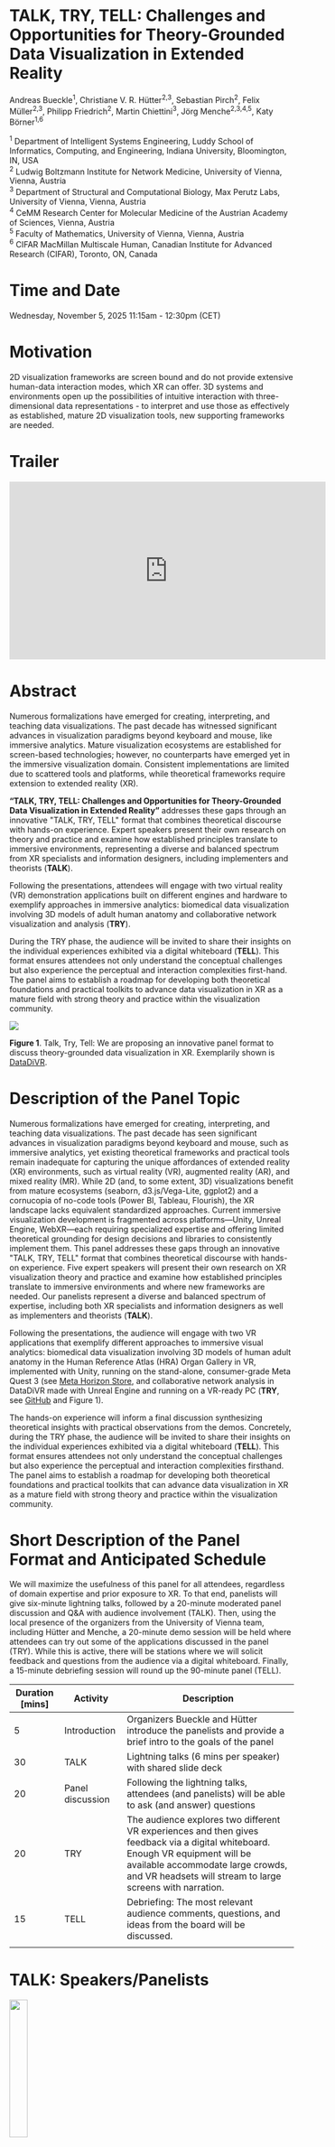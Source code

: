 # TALK, TRY, TELL: Challenges and Opportunities for Theory-Grounded Data Visualization in Extended Reality

Andreas Bueckle<sup>1</sup>, Christiane V. R. Hütter<sup>2,3</sup>, Sebastian Pirch<sup>2</sup>, Felix Müller<sup>2,3</sup>, Philipp Friedrich<sup>2</sup>, Martin Chiettini<sup>3</sup>, Jörg Menche<sup>2,3,4,5</sup>, Katy Börner<sup>1,6</sup>

<sup>1</sup> Department of Intelligent Systems Engineering, Luddy School of Informatics, Computing, and Engineering, Indiana University, Bloomington, IN, USA\
<sup>2</sup> Ludwig Boltzmann Institute for Network Medicine, University of Vienna, Vienna, Austria\
<sup>3</sup> Department of Structural and Computational Biology, Max Perutz Labs, University of Vienna, Vienna, Austria\
<sup>4</sup> CeMM Research Center for Molecular Medicine of the Austrian Academy of Sciences, Vienna, Austria\
<sup>5</sup> Faculty of Mathematics, University of Vienna, Vienna, Austria\
<sup>6</sup> CIFAR MacMillan Multiscale Human, Canadian Institute for Advanced Research (CIFAR), Toronto, ON, Canada

# Time and Date
Wednesday, November 5, 2025 11:15am - 12:30pm (CET)

# Motivation 
2D visualization frameworks are screen bound and do not provide extensive human-data interaction modes, which XR can offer. 3D systems and environments open up the possibilities of intuitive interaction with three-dimensional data representations - to interpret and use those as effectively as established, mature 2D visualization tools, new supporting frameworks are needed.

# Trailer
<iframe width="560" height="315" src="https://www.youtube.com/embed/fNdn4Pk3MwE?si=0_8nw_b4DivWlqxZ" title="YouTube video player" frameborder="0" allow="accelerometer; autoplay; clipboard-write; encrypted-media; gyroscope; picture-in-picture; web-share" referrerpolicy="strict-origin-when-cross-origin" allowfullscreen></iframe>

# Abstract 
Numerous formalizations have emerged for creating, interpreting, and teaching data visualizations. The past decade has witnessed significant advances in visualization paradigms beyond keyboard and mouse, like immersive analytics. Mature visualization ecosystems are established for screen-based technologies; however, no counterparts have emerged yet in the immersive visualization domain. Consistent implementations are limited due to scattered tools and platforms, while theoretical frameworks require extension to extended reality (XR).

**“TALK, TRY, TELL: Challenges and Opportunities for Theory-Grounded Data Visualization in Extended Reality”** addresses these gaps through an innovative "TALK, TRY, TELL" format that combines theoretical discourse with hands-on experience. Expert speakers present their own research on theory and practice and examine how established principles translate to immersive environments, representing a diverse and balanced spectrum from XR specialists and information designers, including implementers and theorists (**TALK**). 

Following the presentations, attendees will engage with two virtual reality (VR) demonstration applications built on different engines and hardware to exemplify approaches in immersive analytics: biomedical data visualization involving 3D models of adult human anatomy and collaborative network visualization and analysis (**TRY**). 

During the TRY phase, the audience will be invited to share their insights on the individual experiences exhibited via a digital whiteboard (**TELL**). This format ensures attendees not only understand the conceptual challenges but also experience the perceptual and interaction complexities first-hand. The panel aims to establish a roadmap for developing both theoretical foundations and practical toolkits to advance data visualization in XR as a mature field with strong theory and practice within the visualization community.

![](images/hero.png)

**Figure 1**. Talk, Try, Tell: We are proposing an innovative panel format to discuss theory-grounded data visualization in XR. Exemplarily shown is [DataDiVR](https://github.com/menchelab/DataDiVR_WebApp). 

# Description of the Panel Topic

Numerous formalizations have emerged for creating, interpreting, and teaching data visualizations. The past decade has seen significant advances in visualization paradigms beyond keyboard and mouse, such as immersive analytics, yet existing theoretical frameworks and practical tools remain inadequate for capturing the unique affordances of extended reality (XR) environments, such as virtual reality (VR), augmented reality (AR), and mixed reality (MR). While 2D (and, to some extent, 3D) visualizations benefit from mature ecosystems (seaborn, d3.js/Vega-Lite, ggplot2) and a cornucopia of no-code tools (Power BI, Tableau, Flourish), the XR landscape lacks equivalent standardized approaches. Current immersive visualization development is fragmented across platforms—Unity, Unreal Engine, WebXR—each requiring specialized expertise and offering limited theoretical grounding for design decisions and libraries to consistently implement them. This panel addresses these gaps through an innovative "TALK, TRY, TELL" format that combines theoretical discourse with hands-on experience. Five expert speakers will present their own research on XR visualization theory and practice and examine how established principles translate to immersive environments and where new frameworks are needed. Our panelists represent a diverse and balanced spectrum of expertise, including both XR specialists and information designers as well as implementers and theorists (**TALK**).

Following the presentations, the audience will engage with two VR applications that exemplify different approaches to immersive visual analytics: biomedical data visualization involving 3D models of human adult anatomy in the Human Reference Atlas (HRA) Organ Gallery in VR, implemented with Unity, running on the stand-alone, consumer-grade Meta Quest 3 (see [Meta Horizon Store](https://www.meta.com/experiences/5696814507101529]), and collaborative network analysis in DataDiVR made with Unreal Engine and running on a VR-ready PC (**TRY**, see [GitHub](https://github.com/menchelab/DataDiVR_WebApp) and Figure 1).

The hands-on experience will inform a final discussion synthesizing theoretical insights with practical observations from the demos. Concretely, during the TRY phase, the audience will be invited to share their insights on the individual experiences exhibited via a digital whiteboard (**TELL**). This format ensures attendees not only understand the conceptual challenges but also experience the perceptual and interaction complexities firsthand. The panel aims to establish a roadmap for developing both theoretical foundations and practical toolkits that can advance data visualization in XR as a mature field with strong theory and practice within the visualization community.

# Short Description of the Panel Format and Anticipated Schedule

We will maximize the usefulness of this panel for all attendees, regardless of domain expertise and prior exposure to XR. To that end, panelists will give six-minute lightning talks, followed by a 20-minute moderated panel discussion and Q&A with audience involvement (TALK). Then, using the local presence of the organizers from the University of Vienna team, including Hütter and Menche, a 20-minute demo session will be held where attendees can try out some of the applications discussed in the panel (TRY). While this is active, there will be stations where we will solicit feedback and questions from the audience via a digital whiteboard. Finally, a 15-minute debriefing session will round up the 90-minute panel (TELL).

| **Duration [mins]** 	| **Activity**     	| **Description**                                                                                                                                                                                                                   	|
|---------------------	|------------------	|-----------------------------------------------------------------------------------------------------------------------------------------------------------------------------------------------------------------------------------	|
| 5                   	| Introduction     	| Organizers Bueckle and Hütter introduce the panelists and provide a brief intro to the goals of the panel                                                                                                                         	|
| 30                  	| TALK             	| Lightning talks (6 mins per speaker) with shared slide deck                                                                                                                                                                       	|
| 20                  	| Panel discussion 	| Following the lightning talks, attendees (and panelists) will be able to ask (and answer) questions                                                                                                                               	|
| 20                  	| TRY              	| The audience explores two different VR experiences and then gives feedback via a digital whiteboard. Enough VR equipment will be available accommodate large crowds, and VR headsets will stream to large screens with narration. 	|
| 15                  	| TELL             	| Debriefing: The most relevant audience comments, questions, and ideas from the board will be discussed.                                                                                                                           	|
|                     	|                  	|          

# TALK: Speakers/Panelists

<img src="images/elmqvist.jpg" width = "25%">

**Niklas Elmqvist, Ph.D.**, Villum Investigator and Professor, Department of Computer Science, Aarhus University, Aarhus, Denmark, and Director of the Center for Anytime Anywhere Analytics (CA3).
**Web**: [https://cs.au.dk/~elm/](https://cs.au.dk/~elm/)
**Contribution/Expertise**: Data visualization and human-computer interaction (HCI); coined the term "ubiquitous analytics"; working with immersive analytics; to offer insights and expertise into advanced and novel approaches of human-artificial intelligence (AI)/machine learning (ML) teamed interaction; to provide a foundation for integrating theory and practice—towards ubiquitous analytics from visual frameworks and design theory to immersive applications.

<img src="images/raidou.jpg" width = "25%">

**Dr. Renata G. Raidou**, Associate Professor in Biomedical Visualization and Visual Analytics, Institute of Visual Computing and Human-Centered Technology, Technical University Vienna, Austria.
**Web**: [http://www.renataraidou.com](http://www.renataraidou.com)
**Contribution/Expertise**: Visual analytics researcher with focus on data visualization within and beyond screens, including physical data representation approaches; application-driven research on data exploration and visual analytics; to extend discussion towards immersive digital and physical representation of complex data for diverse audiences.

<img src="images/bryan.png" width = "25%">

**Chris Bryan, Ph.D.**, Assistant Professor, School of Computing and Augmented Intelligence, Arizona State University, Tempe, AZ, USA.
**Web**: [https://chrisbryan.github.io](https://chrisbryan.github.io)
**Contribution/Expertise**: Data visualization and visual analytics with a focus on human-centered design and explainability; emphasis on making complex data interpretable through interactive and accessible visual systems; to provide perspectives on explainable immersive visual analytics, bridging technical visualization systems with interpretability and usability for diverse audiences.

<img src="images/kaufmann.png" width = "25%">

**Dr. Hannes Kaufmann**, Full Professor, Technical University Vienna, Austria.
**Web**: [https://www.vr.tuwien.ac.at/people/hannes-kaufmann](https://www.vr.tuwien.ac.at/people/hannes-kaufmann)
**Contribution/Expertise**: Virtual and augmented reality; design and realization of mixed reality lab including studios for immersive video recording, streaming and remote collaborations; to share user (developer) perspectives of software/hardware state-of-art.

<img src="images/mindek.png" width = "25%">

**Peter Mindek, Ph.D.**, Co-founder and Chief Technical Officer, Nanographics.
**Web**: [https://nanographics.at](https://nanographics.at )
**Contribution/Expertise**: Scientific visualization, storytelling, visual abstraction, software architecture; to share a developer's perspective on software requirements for creating high-quality visuals in real-time for interactive applications.

# TRY: Applications 

- HRA Organ Gallery VR: [https://humanatlas.io/hra-organ-gallery](https://humanatlas.io/hra-organ-gallery)
- DataDiVR: [https://github.com/menchelab/DataDiVR_WebApp](https://github.com/menchelab/DataDiVR_WebApp)

# TELL: User Studies and Experiences 

There will be a Figma board to collect input from users during the TRY phase. 

# Organizers

<img src="images/bueckle.jpg" width = "25%">

**Andreas Bueckle, Ph.D.** ([https://andreas-bueckle.com](https://andreas-bueckle.com)), is the Research Lead in the Cyberinfrastructure for Network Science Center (CNS) at Indiana University. His research interest is information visualization in XR. He has a TEDx talk titled “Living and Learning in the Metaverse” (see [this YouTube video](https://www.youtube.com/watch?v=BpnLKoAK1YE)). He was awarded a R03 award (see [NIH Reporter](https://reporter.nih.gov/search/oQWN8hJ2EkWfCtqXHyTq0A/project-details/11123677)) as well as two JumpStart Fellowships ([https://hubmapconsortium.org/jumpstart-program/#andreas2024](https://hubmapconsortium.org/jumpstart-program/#andreas2024)) by the National Institutes of Health to advance multiscale exploration of the human body in VR with the HRA Organ Gallery ([https://humanatlas.io/hra-organ-gallery](https://humanatlas.io/hra-organ-gallery)).

<img src="images/huetter.jpg" width = "25%">

**Christiane V. R. Hütter** is an architect and computational bioengineer as well as Ph.D. Candidate at the Ludwig Boltzmann Institute for Network Medicine, working on visual data exploration in immersive systems. Her work extends beyond disciplines, curating (https://www.whatevr.xyz) and participating in various media art exhibitions (https://ars.electronica.art/center/en/events/deep-space-experience-premiere-connected-how-the-world-is-morethan-the-sum-of-its-parts/).

<img src="images/pirch.jpg" width = "25%">

**Sebastian Pirch** is a 3D digital artist, designer, lead developer, systems architect, and VR engineer at the Ludwig Boltzmann Institute for Network Medicine at the University of Vienna. His work is frequently exhibited at conferences, art venues, and international events, where he explores how digital tools, AI, and VR can enhance science communication and public engagement.

<img src="images/mueller.jpg" width = "25%">

**Felix Müller** is a senior data scientist at the Ludwig Boltzmann Institute for Network Medicine, focusing on biological networks. He applies modern computational techniques to analyze biomedical data, integrating concepts from network theory, statistical physics, and machine learning to extract meaningful insights from large-scale biological interaction networks.

**Philipp Friedrich** is a software architect at the Ludwig Boltzmann Institute of Network Medicine at the University of Vienna, designing applications and systems tailored to the interactive analysis of large-scale complex and diverse data modalities.

<img src="images/chiettini.jpg" width = "25%">

**Martin Chiettini** is a digital artist, technologist, and IT infrastructure lead at the Ludwig Boltzmann Institute for Network Medicine at the University of Vienna and the Max Perutz Labs at the Vienna BioCenter. His artistic work explores the intersection of the physical and digital, often engaging with themes of spatial perception, performance art, and artificial intelligence.

<img src="images/menche.jpg" width = "25%">

**Jörg Menche, Ph.D.**, is a professor at the University of Vienna, holding a dual appointment at the Max Perutz Labs and the Faculty of Mathematics, and is the director of the Ludwig Boltzmann Institute for Network Medicine. A physicist by training, his interdisciplinary team—spanning biology, bioinformatics, medicine, and the arts—leverages network theory to investigate molecular interactions underlying health and disease through cutting-edge technologies, from AI to VR.

<img src="images/börner.jpg" width = "25%">

**Katy Börner, Ph.D.**, is the Victor H. Yngve Distinguished Professor of Engineering and Information Science in the Department of Intelligent Systems Engineering, Core Faculty of Cognitive Science, and Founding Director of CNS at Indiana University. She is a curator of the international Places and Spaces exhibit ([https://scimaps.org](https://scimaps.org/)). She was elected as an American Association for the Advancement of Science (AAAS) Fellow in 2012, obtained an Alexander von Humboldt Fellowship in 2017, and a Stiftung Charité Visiting Fellowship in 2025. 

# About

This companion website for the panel is maintained by the organizers. Andreas Bueckle, Christiane V.R. Hütter, and Martin Shiettini contributed text and images.
